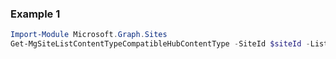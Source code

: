 ### Example 1
``` powershell
Import-Module Microsoft.Graph.Sites
Get-MgSiteListContentTypeCompatibleHubContentType -SiteId $siteId -ListId $listId
```
